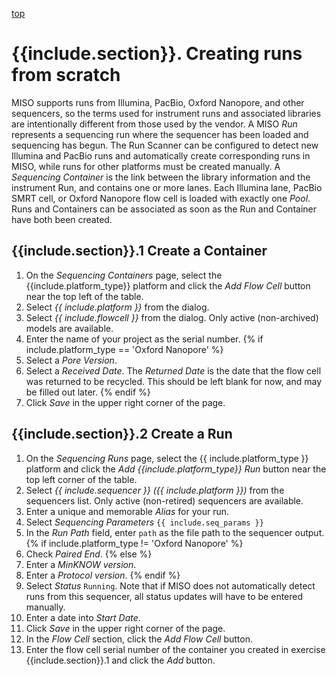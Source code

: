 <a name="runs-new" href="#" id="toplink">top</a>

# {{include.section}}. Creating runs from scratch

MISO supports runs from Illumina, PacBio, Oxford Nanopore, and other sequencers, so 
the terms used for instrument runs and associated libraries are intentionally 
different from those used by the vendor. A MISO _Run_ represents a sequencing run 
where the sequencer has been loaded and sequencing has begun. The Run Scanner can be
configured to detect new Illumina and PacBio runs and automatically create
corresponding runs in MISO, while runs for other platforms must be created manually.
A _Sequencing Container_ is the link between the library information and the
instrument Run, and contains one or more lanes. Each Illumina lane, PacBio SMRT 
cell, or Oxford Nanopore flow cell is loaded with exactly one _Pool_.  Runs and
Containers can be associated as soon as the Run and Container have both been created.

## {{include.section}}.1 Create a Container

1. On the _Sequencing Containers_ page, select the {{include.platform_type}} platform and
   click the _Add Flow Cell_ button near the top left of the table.
1. Select _{{ include.platform }}_ from the dialog.
1. Select _{{ include.flowcell }}_ from the dialog. Only active (non-archived) models are
   available.
1. Enter the name of your project as the serial number.
{% if include.platform_type == 'Oxford Nanopore' %}
1. Select a _Pore Version_.
1. Select a _Received Date_. The _Returned Date_ is the date that the flow cell was returned
to be recycled. This should be left blank for now, and may be filled out later.
{% endif %}
1. Click _Save_ in the upper right corner of the page.

## {{include.section}}.2 Create a Run

1. On the _Sequencing Runs_ page, select the {{ include.platform_type }} platform and click the 
   _Add {{include.platform_type}} Run_ button near the top left corner of the table.
1. Select _{{ include.sequencer }} ({{ include.platform }})_ from the sequencers list. Only
   active (non-retired) sequencers are available.
1. Enter a unique and memorable _Alias_ for your run.
1. Select _Sequencing Parameters_ `{{ include.seq_params }}`
1. In the _Run Path_ field, enter `path` as the file path to the sequencer output.
{% if include.platform_type != 'Oxford Nanopore' %}
1. Check _Paired End_.
{% else %}
1. Enter a _MinKNOW version_.
1. Enter a _Protocol version_.
{% endif %}
1. Select _Status_ `Running`. Note that if MISO does not automatically detect runs
   from this sequencer, all status updates will have to be entered manually.
1. Enter a date into _Start Date_.
1. Click _Save_ in the upper right corner of the page.
1. In the _Flow Cell_ section, click the _Add Flow Cell_ button.
1. Enter the flow cell serial number of the container you created in exercise
   {{include.section}}.1 and click the _Add_ button.
